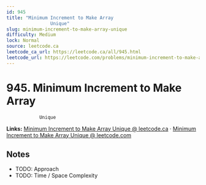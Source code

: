 ```yaml
--- 
id: 945
title: "Minimum Increment to Make Array
                Unique"
slug: minimum-increment-to-make-array-unique
difficulty: Medium
lock: Normal
source: leetcode.ca
leetcode_ca_url: https://leetcode.ca/all/945.html
leetcode_url: https://leetcode.com/problems/minimum-increment-to-make-array-unique/
---
```


# 945. Minimum Increment to Make Array
                Unique

**Links:** [Minimum Increment to Make Array
                Unique @ leetcode.ca](https://leetcode.ca/all/945.html) · [Minimum Increment to Make Array
                Unique @ leetcode.com](https://leetcode.com/problems/minimum-increment-to-make-array-unique/)

## Notes
- TODO: Approach
- TODO: Time / Space Complexity
